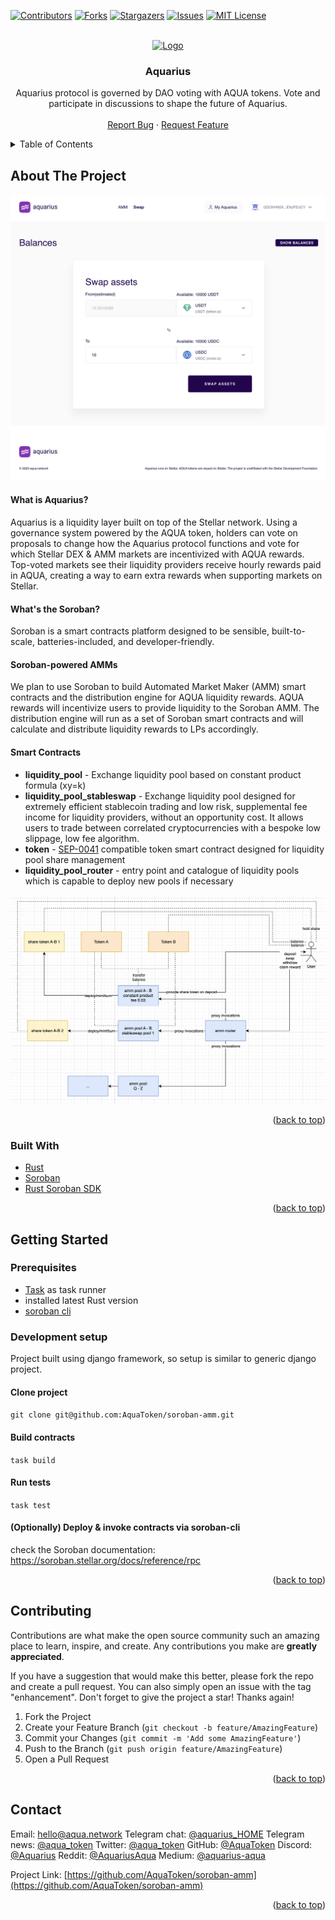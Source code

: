 <div id="top"></div>


<!-- PROJECT SHIELDS -->
[![Contributors][contributors-shield]][contributors-url]
[![Forks][forks-shield]][forks-url]
[![Stargazers][stars-shield]][stars-url]
[![Issues][issues-shield]][issues-url]
[![MIT License][license-shield]][license-url]



<!-- PROJECT LOGO -->
<br />
<div align="center">
  <a href="https://github.com/AquaToken/soroban-amm">
    <img src="https://aqua.network/assets/img/header-logo.svg" alt="Logo" width="250" height="80">
  </a>

<h3 align="center">Aquarius</h3>

  <p align="center">
    Aquarius protocol is governed by DAO voting with AQUA tokens. Vote and participate in discussions to shape the future of Aquarius.
    <br />
    <br />
    <a href="https://github.com/AquaToken/soroban-amm/issues">Report Bug</a>
    ·
    <a href="https://gov.aqua.network/">Request Feature</a>
  </p>
</div>



<!-- TABLE OF CONTENTS -->
<details>
  <summary>Table of Contents</summary>
  <ol>
    <li>
      <a href="#about-the-project">About The Project</a>
      <ul>
        <li><a href="#built-with">Built With</a></li>
      </ul>
    </li>
    <li>
      <a href="#getting-started">Getting Started</a>
      <ul>
        <li><a href="#prerequisites">Prerequisites</a></li>
        <li><a href="#development-setup">Development setup</a></li>
      </ul>
    </li>
    <li><a href="#contributing">Contributing</a></li>
    <li><a href="#contact">Contact</a></li>
  </ol>
</details>



<!-- ABOUT THE PROJECT -->
## About The Project

[![Aquarius Screen Shot][product-screenshot]](https://aqua.network/)


#### What is Aquarius?
Aquarius is a liquidity layer built on top of the Stellar network. Using a governance system powered by the AQUA token, holders can vote on proposals to change how the Aquarius protocol functions and vote for which Stellar DEX & AMM markets are incentivized with AQUA rewards. Top-voted markets see their liquidity providers receive hourly rewards paid in AQUA, creating a way to earn extra rewards when supporting markets on Stellar.

#### What's the Soroban?
Soroban is a smart contracts platform designed to be sensible, built-to-scale, batteries-included, and developer-friendly.

#### Soroban-powered AMMs
We plan to use Soroban to build Automated Market Maker (AMM) smart contracts and the distribution engine for AQUA liquidity rewards. AQUA rewards will incentivize users to provide liquidity to the Soroban AMM. The distribution engine will run as a set of Soroban smart contracts and will calculate and distribute liquidity rewards to LPs accordingly.

#### Smart Contracts
- **liquidity_pool** - Exchange liquidity pool based on constant product formula (xy=k)
- **liquidity_pool_stableswap** - Exchange liquidity pool designed for extremely efficient stablecoin trading and low risk, supplemental fee income for liquidity providers, without an opportunity cost. It allows users to trade between correlated cryptocurrencies with a bespoke low slippage, low fee algorithm.
- **token** - [SEP-0041](https://github.com/stellar/stellar-protocol/blob/master/ecosystem/sep-0041.md) compatible token smart contract designed for liquidity pool share management
- **liquidity_pool_router** - entry point and catalogue of liquidity pools which is capable to deploy new pools if necessary

[![Smart Contracts diagram][contracts-diagram]](https://aqua.network/)

<p align="right">(<a href="#top">back to top</a>)</p>



### Built With

* [Rust](https://www.rust-lang.org/)
* [Soroban](https://soroban.stellar.org/)
* [Rust Soroban SDK](https://github.com/stellar/rs-soroban-sdk)

<p align="right">(<a href="#top">back to top</a>)</p>



<!-- GETTING STARTED -->

## Getting Started

### Prerequisites
- [Task](https://taskfile.dev/) as task runner
- installed latest Rust version
- [soroban cli](https://github.com/stellar/soroban-tools)

### Development setup
Project built using django framework, so setup is similar to generic django project.

#### Clone project
`git clone git@github.com:AquaToken/soroban-amm.git`

#### Build contracts
`task build`

#### Run tests
`task test`

#### (Optionally) Deploy & invoke contracts via soroban-cli
check the Soroban documentation: https://soroban.stellar.org/docs/reference/rpc


<p align="right">(<a href="#top">back to top</a>)</p>


<!-- CONTRIBUTING -->
## Contributing

Contributions are what make the open source community such an amazing place to learn, inspire, and create. Any contributions you make are **greatly appreciated**.

If you have a suggestion that would make this better, please fork the repo and create a pull request. You can also simply open an issue with the tag "enhancement".
Don't forget to give the project a star! Thanks again!

1. Fork the Project
2. Create your Feature Branch (`git checkout -b feature/AmazingFeature`)
3. Commit your Changes (`git commit -m 'Add some AmazingFeature'`)
4. Push to the Branch (`git push origin feature/AmazingFeature`)
5. Open a Pull Request

<p align="right">(<a href="#top">back to top</a>)</p>



<!-- CONTACT -->
## Contact

Email: [hello@aqua.network](mailto:hello@aqua.network)
Telegram chat: [@aquarius_HOME](https://t.me/aquarius_HOME)
Telegram news: [@aqua_token](https://t.me/aqua_token)
Twitter: [@aqua_token](https://twitter.com/aqua_token)
GitHub: [@AquaToken](https://github.com/AquaToken)
Discord: [@Aquarius](https://discord.gg/sgzFscHp4C)
Reddit: [@AquariusAqua](https://www.reddit.com/r/AquariusAqua/)
Medium: [@aquarius-aqua](https://medium.com/aquarius-aqua)

Project Link: [https://github.com/AquaToken/soroban-amm](https://github.com/AquaToken/soroban-amm)

<p align="right">(<a href="#top">back to top</a>)</p>



<!-- MARKDOWN LINKS & IMAGES -->
<!-- https://www.markdownguide.org/basic-syntax/#reference-style-links -->
[contributors-shield]: https://img.shields.io/github/contributors/AquaToken/soroban-amm.svg?style=for-the-badge
[contributors-url]: https://github.com/AquaToken/soroban-amm/graphs/contributors
[forks-shield]: https://img.shields.io/github/forks/AquaToken/soroban-amm.svg?style=for-the-badge
[forks-url]: https://github.com/AquaToken/soroban-amm/network/members
[stars-shield]: https://img.shields.io/github/stars/AquaToken/soroban-amm.svg?style=for-the-badge
[stars-url]: https://github.com/AquaToken/soroban-amm/stargazers
[issues-shield]: https://img.shields.io/github/issues/AquaToken/soroban-amm.svg?style=for-the-badge
[issues-url]: https://github.com/AquaToken/soroban-amm/issues
[license-shield]: https://img.shields.io/github/license/AquaToken/soroban-amm.svg?style=for-the-badge
[license-url]: https://github.com/AquaToken/soroban-amm/blob/master/LICENSE.txt
[product-screenshot]: images/screenshot_swap.png
[contracts-diagram]: images/diagram.png
